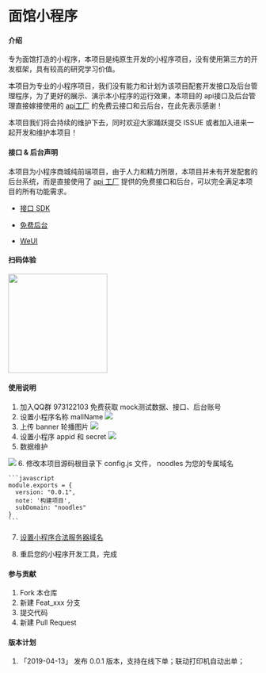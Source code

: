 # 面馆小程序

#### 介绍
专为面馆打造的小程序，本项目是纯原生开发的小程序项目，没有使用第三方的开发框架，具有较高的研究学习价值。

本项目为专业的小程序项目，我们没有能力和计划为该项目配套开发接口及后台管理程序，为了更好的展示、演示本小程序的运行效果，本项目的 api接口及后台管理直接嫁接使用的 [api工厂](https://www.it120.cc/) 的免费云接口和云后台，在此先表示感谢！

本项目我们将会持续的维护下去，同时欢迎大家踊跃提交 ISSUE 或者加入进来一起开发和维护本项目！

#### 接口 & 后台声明

本项目为小程序商城纯前端项目，由于人力和精力所限，本项目并未有开发配套的后台系统，而是直接使用了 [api 工厂](https://www.it120.cc/) 提供的免费接口和后台，可以完全满足本项目的所有功能需求。

- [接口 SDK](https://github.com/gooking/wxapi)

- [免费后台](https://www.it120.cc/user)

- [WeUI](https://github.com/Tencent/weui-wxss/)

#### 扫码体验
<img src="https://cdn.it120.cc/apifactory/2019/03/29/9e30cfe31eabcd218eb9c434f17e9295.jpg" width="200px">


#### 使用说明

1. 加入QQ群 973122103 免费获取 mock测试数据、接口、后台账号
2. 设置小程序名称 mallName
   <img src="https://cdn.it120.cc/apifactory/2019/04/12/0f472c5d8ecc3719a940cd052630499a.png">
3. 上传 banner 轮播图片
   <img src="https://cdn.it120.cc/apifactory/2019/04/12/92ee8b39efea11c7a4b53d30480073d1.png">
4. 设置小程序 appid 和 secret
   <img src="https://cdn.it120.cc/apifactory/2019/04/12/dcfd73bf82d6dc77aaedaa3b313ce5f5.png">
5. 数据维护
  <img src="https://cdn.it120.cc/apifactory/2019/04/12/e4520d8e4d67728f3a610e7e7d4029f3.png">
6. 修改本项目源码根目录下 config.js 文件， noodles 为您的专属域名
   
    ```javascript
    module.exports = {
      version: "0.0.1",
      note: '构建项目',
      subDomain: "noodles"
    }
    ```
    
7. [设置小程序合法服务器域名](https://www.it120.cc/info/faq/10469)
   
8. 重启您的小程序开发工具，完成
   
#### 参与贡献

1. Fork 本仓库
2. 新建 Feat_xxx 分支
3. 提交代码
4. 新建 Pull Request


#### 版本计划

1. 「2019-04-13」 发布 0.0.1 版本，支持在线下单；联动打印机自动出单；